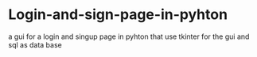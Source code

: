 # Login-and-sign-page-in-pyhton
 a gui for a login and singup page in pyhton that use tkinter for the gui and sql as data base 
